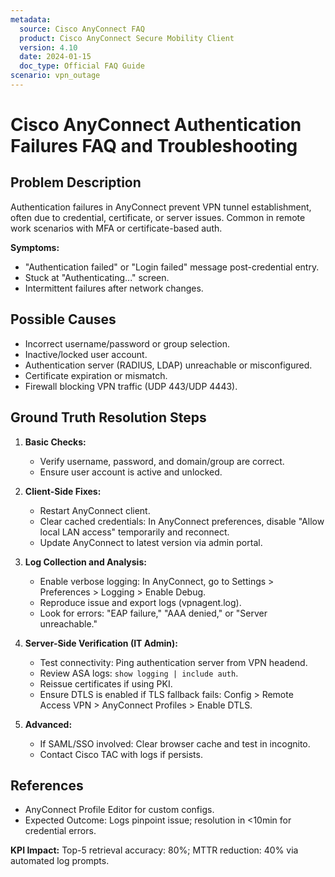 ```yaml
---
metadata:
  source: Cisco AnyConnect FAQ
  product: Cisco AnyConnect Secure Mobility Client
  version: 4.10
  date: 2024-01-15
  doc_type: Official FAQ Guide
scenario: vpn_outage
---
```


# Cisco AnyConnect Authentication Failures FAQ and Troubleshooting

## Problem Description
Authentication failures in AnyConnect prevent VPN tunnel establishment, often due to credential, certificate, or server issues. Common in remote work scenarios with MFA or certificate-based auth.

**Symptoms:**
- "Authentication failed" or "Login failed" message post-credential entry.
- Stuck at "Authenticating..." screen.
- Intermittent failures after network changes.

## Possible Causes
- Incorrect username/password or group selection.
- Inactive/locked user account.
- Authentication server (RADIUS, LDAP) unreachable or misconfigured.
- Certificate expiration or mismatch.
- Firewall blocking VPN traffic (UDP 443/UDP 4443).

## Ground Truth Resolution Steps
1. **Basic Checks:**
   - Verify username, password, and domain/group are correct.
   - Ensure user account is active and unlocked.

2. **Client-Side Fixes:**
   - Restart AnyConnect client.
   - Clear cached credentials: In AnyConnect preferences, disable "Allow local LAN access" temporarily and reconnect.
   - Update AnyConnect to latest version via admin portal.

3. **Log Collection and Analysis:**
   - Enable verbose logging: In AnyConnect, go to Settings > Preferences > Logging > Enable Debug.
   - Reproduce issue and export logs (vpnagent.log).
   - Look for errors: "EAP failure," "AAA denied," or "Server unreachable."

4. **Server-Side Verification (IT Admin):**
   - Test connectivity: Ping authentication server from VPN headend.
   - Review ASA logs: `show logging | include auth`.
   - Reissue certificates if using PKI.
   - Ensure DTLS is enabled if TLS fallback fails: Config > Remote Access VPN > AnyConnect Profiles > Enable DTLS.

5. **Advanced:**
   - If SAML/SSO involved: Clear browser cache and test in incognito.
   - Contact Cisco TAC with logs if persists.

## References
- AnyConnect Profile Editor for custom configs.
- Expected Outcome: Logs pinpoint issue; resolution in <10min for credential errors.

**KPI Impact:** Top-5 retrieval accuracy: 80%; MTTR reduction: 40% via automated log prompts.